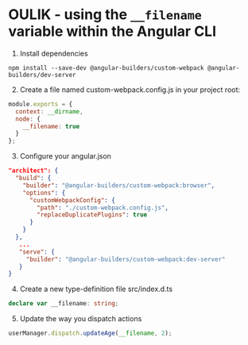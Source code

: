 # OULIK - using the `__filename` variable within the Angular CLI #

1) Install dependencies
```console
npm install --save-dev @angular-builders/custom-webpack @angular-builders/dev-server
```

2) Create a file named custom-webpack.config.js in your project root:
```Javascript
module.exports = {
  context: __dirname,
  node: {
    __filename: true
  }
};
```
3) Configure your angular.json

```JSON
"architect": {
  "build": {
    "builder": "@angular-builders/custom-webpack:browser",
    "options": {
      "customWebpackConfig": {
        "path": "./custom-webpack.config.js",
        "replaceDuplicatePlugins": true
      }
    }
  },
   ...
   "serve": {
     "builder": "@angular-builders/custom-webpack:dev-server"
   }
}
```

4) Create a new type-definition file src/index.d.ts
```Typescript
declare var __filename: string;
```

5) Update the way you dispatch actions
```Typescript
userManager.dispatch.updateAge(__filename, 2);
```
